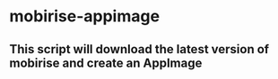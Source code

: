 # mobirise-appimage

## This script will download the latest version of mobirise and create an AppImage
